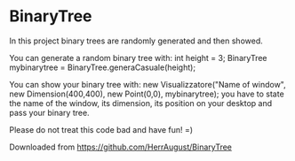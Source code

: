 # BinaryTree
In this project binary trees are randomly generated and then showed.

You can generate a random binary tree with:
  int height = 3;
  BinaryTree<Integer> mybinarytree = BinaryTree.generaCasuale(height);

You can show your binary tree with:
		new Visualizzatore("Name of window", new Dimension(400,400), new Point(0,0), mybinarytree);
		you have to state the name of the window, its dimension, its position on your desktop and pass your binary tree.
		
Please do not treat this code bad and have fun! =)

Downloaded from https://github.com/HerrAugust/BinaryTree
